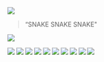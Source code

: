 <!-- ---
title: 'Vieques Puerto Rico'
subtitle: 'Cockadoodadoo!'
date: 2018-12-23 00:00:00
description: Photographying the paradice of Vieques Puerto Rico.
featured_image: '/images/2019-north-macedonia/01.jpg'
--- -->

![](/images/2019-north-macedonia/01.jpg)

> “SNAKE SNAKE SNAKE"

![](/images/2019-north-macedonia/02.jpg)

<div class="gallery" data-columns="2">
	<img src="/images/2019-north-macedonia/03.jpg">
	<img src="/images/2019-north-macedonia/04.jpg">
	<img src="/images/2019-north-macedonia/05.jpg">
	<img src="/images/2019-north-macedonia/06.jpg">
	<img src="/images/2019-north-macedonia/07.jpg">
	<img src="/images/2019-north-macedonia/08.jpg">
	<img src="/images/2019-north-macedonia/09.jpg">
	<img src="/images/2019-north-macedonia/10.jpg">
	<img src="/images/2019-north-macedonia/11.jpg">
	<img src="/images/2019-north-macedonia/12.jpg">
</div>
